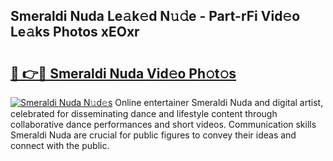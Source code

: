 ## Smeraldi Nuda Le𝚊k𝚎d N𝚞𝚍e - Part-rFi Vid𝚎o Le𝚊ks Photos xEOxr

# <h2><a href="http://fbee6u.evod.top/?m=Smeraldi+Nuda">🔗 👉🔴 Smeraldi Nuda Vid𝚎o Ph𝚘t𝚘s</a></h2>

[![Smeraldi Nuda N𝚞d𝚎s](https://i.imgur.com/8V9OHl7.gif)](http://fbee6u.evod.top/?m=Smeraldi+Nuda)
Online entertainer Smeraldi Nuda and digital artist, celebrated for disseminating dance and lifestyle content through collaborative dance performances and short videos. Communication skills Smeraldi Nuda are crucial for public figures to convey their ideas and connect with the public. 
